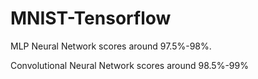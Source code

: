 # MNIST-Tensorflow
MLP Neural Network scores around 97.5%-98%.

Convolutional Neural Network scores around 98.5%-99%
